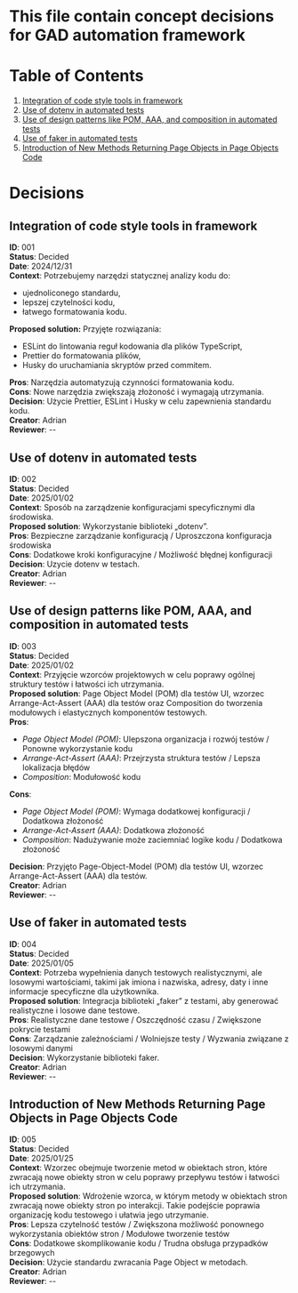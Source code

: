 # This file contain concept decisions for GAD automation framework

# Table of Contents

1. [Integration of code style tools in framework](#integration-of-code-style-tools-in-framework)
2. [Use of dotenv in automated tests](#use-of-dotenv-in-automated-tests)
3. [Use of design patterns like POM, AAA, and composition in automated tests](#use-of-design-patterns-like-pom-aaa-and-composition-in-automated-tests)
4. [Use of faker in automated tests](#use-of-faker-in-automated-tests)
5. [Introduction of New Methods Returning Page Objects in Page Objects Code](#introduction-of-new-methods-returning-page-objects)

# Decisions

## Integration of code style tools in framework <a id="integration-of-code-style-tools-in-framework"></a>

**ID**: 001  
**Status**: Decided  
**Date**: 2024/12/31  
**Context**: Potrzebujemy narzędzi statycznej analizy kodu do:

- ujednoliconego standardu,
- lepszej czytelności kodu,
- łatwego formatowania kodu.

**Proposed solution:** Przyjęte rozwiązania:

- ESLint do lintowania reguł kodowania dla plików TypeScript,
- Prettier do formatowania plików,
- Husky do uruchamiania skryptów przed commitem.

**Pros**: Narzędzia automatyzują czynności formatowania kodu.  
**Cons**: Nowe narzędzia zwiększają złożoność i wymagają utrzymania.  
**Decision**: Użycie Prettier, ESLint i Husky w celu zapewnienia standardu kodu.  
**Creator**: Adrian  
**Reviewer**: --

## Use of dotenv in automated tests <a id="use-of-dotenv-in-automated-tests"></a>

**ID**: 002  
**Status**: Decided  
**Date**: 2025/01/02  
**Context**: Sposób na zarządzenie konfiguracjami specyficznymi dla środowiska.  
**Proposed solution**: Wykorzystanie biblioteki „dotenv”.  
**Pros**: Bezpieczne zarządzanie konfiguracją / Uproszczona konfiguracja środowiska  
**Cons**: Dodatkowe kroki konfiguracyjne / Możliwość błędnej konfiguracji  
**Decision**: Uzycie dotenv w testach.  
**Creator**: Adrian  
**Reviewer**: --

## Use of design patterns like POM, AAA, and composition in automated tests <a id="use-of-design-patterns-like-pom-aaa-and-composition-in-automated-tests"></a>

**ID**: 003  
**Status**: Decided  
**Date**: 2025/01/02  
**Context**: Przyjęcie wzorców projektowych w celu poprawy ogólnej struktury testów i łatwości ich utrzymania.  
**Proposed solution**: Page Object Model (POM) dla testów UI, wzorzec Arrange-Act-Assert (AAA) dla testów oraz Composition do tworzenia modułowych i elastycznych komponentów testowych.  
**Pros**:

- _Page Object Model (POM)_: Ulepszona organizacja i rozwój testów / Ponowne wykorzystanie kodu
- _Arrange-Act-Assert (AAA)_: Przejrzysta struktura testów / Lepsza lokalizacja błędów
- _Composition_: Modułowość kodu

**Cons**:

- _Page Object Model (POM)_: Wymaga dodatkowej konfiguracji / Dodatkowa złożoność
- _Arrange-Act-Assert (AAA)_: Dodatkowa złożoność
- _Composition_: Nadużywanie może zaciemniać logike kodu / Dodatkowa złożoność

**Decision**: Przyjęto Page-Object-Model (POM) dla testów UI, wzorzec Arrange-Act-Assert (AAA) dla testów.  
**Creator**: Adrian  
**Reviewer**: --

## Use of faker in automated tests <a id="use-of-faker-in-automated-tests"></a>

**ID**: 004  
**Status**: Decided  
**Date**: 2025/01/05  
**Context**: Potrzeba wypełnienia danych testowych realistycznymi, ale losowymi wartościami, takimi jak imiona i nazwiska, adresy, daty i inne informacje specyficzne dla użytkownika.  
**Proposed solution**: Integracja biblioteki „faker” z testami, aby generować realistyczne i losowe dane testowe.  
**Pros**: Realistyczne dane testowe / Oszczędność czasu / Zwiększone pokrycie testami  
**Cons**: Zarządzanie zależnościami / Wolniejsze testy / Wyzwania związane z losowymi danymi  
**Decision**: Wykorzystanie biblioteki faker.  
**Creator**: Adrian  
**Reviewer**: --

## Introduction of New Methods Returning Page Objects in Page Objects Code <a id="introduction-of-new-methods-returning-page-objects"></a>

**ID**: 005  
**Status**: Decided  
**Date**: 2025/01/25  
**Context**: Wzorzec obejmuje tworzenie metod w obiektach stron, które zwracają nowe obiekty stron w celu poprawy przepływu testów i łatwości ich utrzymania.  
**Proposed solution**: Wdrożenie wzorca, w którym metody w obiektach stron zwracają nowe obiekty stron po interakcji. Takie podejście poprawia organizację kodu testowego i ułatwia jego utrzymanie.  
**Pros**: Lepsza czytelność testów / Zwiększona możliwość ponownego wykorzystania obiektów stron / Modułowe tworzenie testów  
**Cons**: Dodatkowe skomplikowanie kodu / Trudna obsługa przypadków brzegowych  
**Decision**: Użycie standardu zwracania Page Object w metodach.  
**Creator**: Adrian  
**Reviewer**: --
